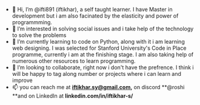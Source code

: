 - 👋 Hi, I’m @ifti891 (iftikhar), a self taught learner. I have Master in development but i am also facinated by the elasticity and power of programmming.
- 👀 I’m interested in solving social issues and i take help of the technology to solve the problems
- 🌱 I’m currently learning to code on Python, along with it i am learning web designing. I was selected for Stanford University's Code in Place programme, 
      currently i am at the finishing stage. I am also taking help of numerous other resources to learn programming.
- 💞️ I’m looking to collaborate, right now i don't have the prefrence. I think i will be happy to tag along number or projects where i can learn and improve
- 📫 you can reach me at **iftikhar.sy@gmail.com,** on discord **@roshi **and on LinkedIn at **linkedin.com/in/iftikhar-s/**

<!---
ifti891/ifti891 is a ✨ special ✨ repository because its `README.md` (this file) appears on your GitHub profile.
You can click the Preview link to take a look at your changes.
--->
